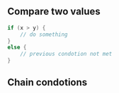 ## Compare two values

```c
if (x > y) {
	// do something
}
else {
	// previous condotion not met
}
```

## Chain condotions